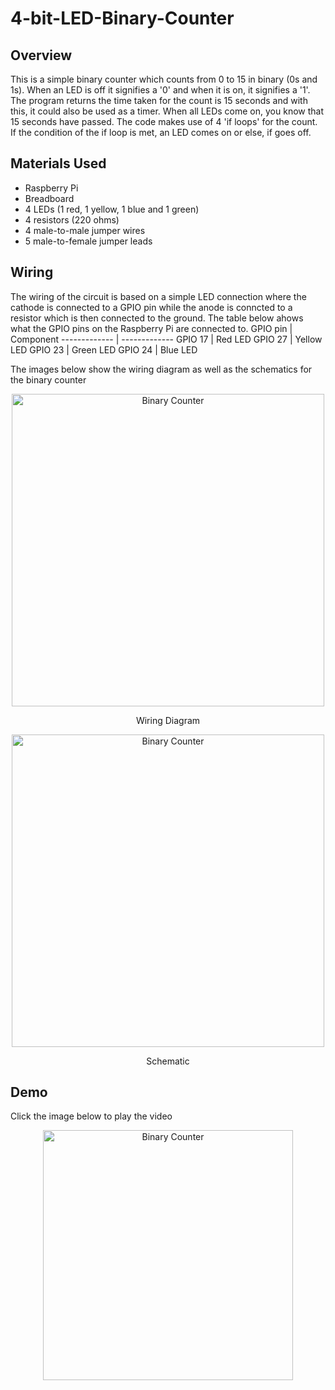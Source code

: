 # 4-bit-LED-Binary-Counter
## Overview
This is a simple binary counter which counts from 0 to 15 in binary (0s and 1s). When an LED is off it signifies a '0' and when it is on, it signifies a '1'.
The program returns the time taken for the count is 15 seconds and with this, it could also be used as a timer. When all LEDs come on, you know that 15 seconds have passed. The code makes use of 4 'if loops' for the count. If the condition of the if loop is met, an LED comes on or else, if goes off.

## Materials Used
* Raspberry Pi
* Breadboard
* 4 LEDs (1 red, 1 yellow, 1 blue and 1 green)
* 4 resistors (220 ohms)
* 4 male-to-male jumper wires
* 5 male-to-female jumper leads

## Wiring 
The wiring of the circuit is based on a simple LED connection where the cathode is connected to a GPIO pin while the anode is conncted to a resistor which is then connected to the ground. The table below ahows what the GPIO pins on the Raspberry Pi are connected to.
GPIO pin  | Component
------------- | -------------
GPIO 17 | Red LED
GPIO 27 | Yellow LED
GPIO 23 | Green LED
GPIO 24 | Blue LED



The images below show the wiring diagram as well as the schematics for the binary counter

<p align="center">
<img width="500" src="https://user-images.githubusercontent.com/85775364/174626870-f469d54c-2496-4523-bd9d-f1c53b705f16.jpg" alt="Binary Counter" >
</p> <p align="center">
  Wiring Diagram
</p> <p align="center">
<img width="500" src="https://user-images.githubusercontent.com/85775364/174626832-b73d8133-ba9c-477c-8a4d-08e605ccc339.jpg" alt="Binary Counter" >
</p><p align="center">
  Schematic
</p>



## Demo
Click the image below to play the video
<p align="center">
<a href="https://youtube.com/shorts/vSGquoHtdK4?feature=share" target="_blank"><img src="https://user-images.githubusercontent.com/85775364/174626281-6e4fda75-5f98-45d0-9ea6-804ef18a3ef5.JPG" alt="Binary Counter" width="400" height="400" /></a>
</p>
